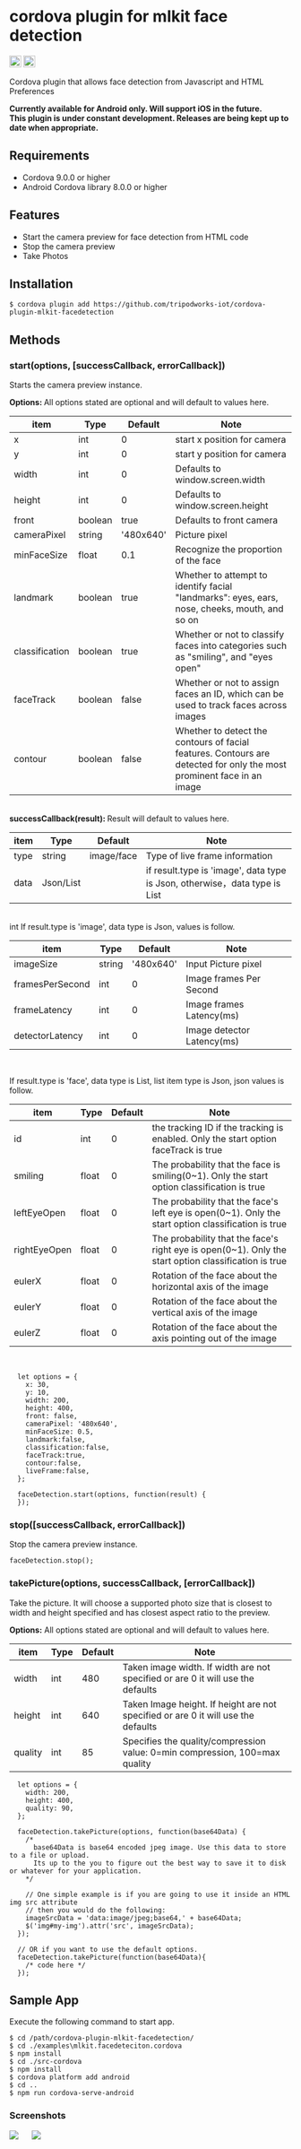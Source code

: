 # cordova plugin for mlkit face detection
<a href="https://badge.fury.io/js/cordova-plugin-camera-preview" target="_blank"><img height="21" style='border:0px;height:21px;' border='0' src="https://badge.fury.io/js/cordova-plugin-camera-preview.svg" alt="NPM Version"></a>
<a href='https://www.npmjs.org/package/cordova-plugin-camera-preview' target='_blank'><img height='21' style='border:0px;height:21px;' src='https://img.shields.io/npm/dt/cordova-plugin-camera-preview.svg?label=NPM+Downloads' border='0' alt='NPM Downloads' /></a>

Cordova plugin that allows face detection from Javascript and HTML
Preferences

**Currently available for Android only. Will support iOS in the future.<br> This plugin is under constant development. Releases are being kept up to date when appropriate.**

## Requirements
<ul>
  <li>Cordova 9.0.0 or higher</li>
  <li>Android Cordova library 8.0.0 or higher</li>
</ul>

## Features

<ul>
  <li>Start the camera preview for face detection from HTML code</li>
  <li>Stop the camera preview</li>
  <li>Take Photos</li>
</ul>

## Installation

```
$ cordova plugin add https://github.com/tripodworks-iot/cordova-plugin-mlkit-facedetection
```

## Methods

### start(options, [successCallback, errorCallback])
Starts the camera preview instance.

<strong>Options: </strong>
All options stated are optional and will default to values here.

| item | Type | Default | Note |
| --- | --- | --- | --- |
| x | int | 0 | start x position for camera  |
| y | int | 0 | start y position for camera |
| width | int | 0 | Defaults to window.screen.width |
| height | int | 0 | Defaults to window.screen.height |
| front | boolean | true | Defaults to front camera |
| cameraPixel | string | '480x640' | Picture pixel |
| minFaceSize | float | 0.1 | Recognize the proportion of the face |
| landmark | boolean | true | Whether to attempt to identify facial "landmarks": eyes, ears, nose, cheeks, mouth, and so on |
| classification | boolean | true | Whether or not to classify faces into categories such as "smiling", and "eyes open" |
| faceTrack | boolean | false | Whether or not to assign faces an ID, which can be used to track faces across images |
| contour | boolean | false | Whether to detect the contours of facial features. Contours are detected for only the most prominent face in an image |

<br>
<strong>successCallback(result): </strong>Result will default to values here.

| item | Type | Default | Note |
| --- | --- | --- | --- |
| type | string | image/face | Type of live frame information |
| data | Json/List  |  | if result.type is 'image', data type is Json, otherwise，data type is List |

<br>
int
If result.type is 'image', data type is Json, values is follow.

| item | Type | Default | Note |
| --- | --- | --- | --- |
| imageSize | string | '480x640' | Input Picture pixel  |
| framesPerSecond | int | 0 | Image frames Per Second  |
| frameLatency | int | 0 | Image frames Latency(ms)  |
| detectorLatency | int | 0 | Image detector Latency(ms)  |

<br>

If result.type is 'face', data type is List, list item type is Json, json values is follow.

| item | Type | Default | Note |
| --- | --- | --- | --- |
| id | int | 0 | the tracking ID if the tracking is enabled.  Only the start option faceTrack is true  |
| smiling | float | 0 | The probability that the face is smiling(0~1). Only the start option classification is true  |
| leftEyeOpen | float | 0 | The probability that the face's left eye is open(0~1). Only the start option classification is true  |
| rightEyeOpen | float | 0 | The probability that the face's right eye is open(0~1). Only the start option classification is true  |
| eulerX | float | 0 | Rotation of the face about the horizontal axis of the image  |
| eulerY | float | 0 | Rotation of the face about the vertical axis of the image  |
| eulerZ | float | 0 | Rotation of the face about the axis pointing out of the image  |

<br>

```
  let options = {
    x: 30,
    y: 10,
    width: 200,
    height: 400,
    front: false,
    cameraPixel: '480x640',
    minFaceSize: 0.5,
    landmark:false,
    classification:false,
    faceTrack:true,
    contour:false,
    liveFrame:false,
  };

  faceDetection.start(options, function(result) {
  });
```

### stop([successCallback, errorCallback])
Stop the camera preview instance.

```
faceDetection.stop();
```

### takePicture(options, successCallback, [errorCallback])
Take the picture. It will choose a supported photo size that is closest to width and height specified and has closest aspect ratio to the preview.

<strong>Options:</strong>
All options stated are optional and will default to values here.

| item | Type | Default | Note |
| --- | --- | --- | --- |
| width | int | 480 | Taken image width. If width are not specified or are 0 it will use the defaults |
| height | int | 640 | Taken Image height. If height are not specified or are 0 it will use the defaults |
| quality | int | 85 | Specifies the quality/compression value: 0=min compression, 100=max quality

```
  let options = {
    width: 200,
    height: 400,
    quality: 90,
  };

  faceDetection.takePicture(options, function(base64Data) {
    /*
      base64Data is base64 encoded jpeg image. Use this data to store to a file or upload.
      Its up to the you to figure out the best way to save it to disk or whatever for your application.
    */

    // One simple example is if you are going to use it inside an HTML img src attribute
    // then you would do the following:
    imageSrcData = 'data:image/jpeg;base64,' + base64Data;
    $('img#my-img').attr('src', imageSrcData);
  });

  // OR if you want to use the default options.
  faceDetection.takePicture(function(base64Data){
    /* code here */
  });
```

## Sample App
Execute the following command to start app.

```
$ cd /path/cordova-plugin-mlkit-facedetection/
$ cd ./examples\mlkit.facedeteciton.cordova
$ npm install
$ cd ./src-cordova
$ npm install
$ cordova platform add android
$ cd ..
$ npm run cordova-serve-android
```

### Screenshots
<img src="https://user-images.githubusercontent.com/50347751/119295757-91a9bf00-bc92-11eb-8b78-7e0f56322900.png"/>
<img hspace="20" src="https://user-images.githubusercontent.com/50347751/119295761-93738280-bc92-11eb-8940-aa3c80987121.png"/>
